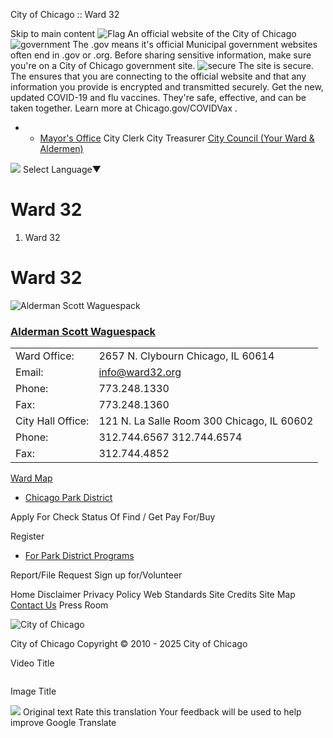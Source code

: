 City of Chicago :: Ward 32


Skip to main content
![Flag](https://www.chicago.gov/content/dam/city/cds/safari-pinned-tab.svg)
An official website of the City of Chicago
![government](https://www.chicago.gov/content/dam/city/cds/icon-dot-gov.svg)
The .gov means it's official
Municipal government websites often end in .gov or .org. Before sharing sensitive information, make sure you're on a City of Chicago government site.
![secure](https://www.chicago.gov/content/dam/city/cds/icon-https.svg)
The site is secure.
The
ensures that you are connecting to the official website and that any information you provide is encrypted and transmitted securely.
Get the new, updated COVID-19 and flu vaccines. They're safe, effective, and can be taken together. Learn more at
Chicago.gov/COVIDVax
.

* + [Mayor's Office](https://www.chicago.gov/city/en/depts/mayor.html)
    City Clerk
    City Treasurer
    [City Council (Your Ward & Aldermen)](https://www.chicago.gov/city/en/about/council.html)

![](https://www.google.com/images/cleardot.gif)
Select Language​▼

Ward 32
=======

1. Ward 32

Ward 32
=======

![Alderman Scott Waguespack](https://www.chicago.gov/content/dam/city/about/wards/32/aldward32.jpg "Alderman Scott Waguespack")

### [Alderman Scott Waguespack](https://www.chicago.gov/content/city/en/about/wards/32/alderman_scott_waguespack.html "Alderman Scott Waguespack - Biography")

|  |  |
| --- | --- |
| Ward Office: | 2657 N. Clybourn   Chicago, IL 60614 |
| Email: | [info@ward32.org](mailto:info@ward32.org "info@ward32.org") |
| Phone: | 773.248.1330 |
| Fax: | 773.248.1360 |
| City Hall Office: | 121 N. La Salle   Room 300   Chicago, IL 60602 |
| Phone: | 312.744.6567   312.744.6574 | |
| Fax: | 312.744.4852 |

[Ward Map](https://app.chicagoelections.com/Documents/general/32nd%20Ward.pdf "Ward Map")

* [Chicago Park District](http://www.chicagoparkdistrict.com/ "Chicago Park District ")

Apply For
Check Status Of
Find / Get
Pay For/Buy

Register

* [For Park District Programs](https://www.chicago.gov/content/city/en/depts/other/provdrs/cpd/svcs/register_for_parkdistrictprogramsonline.html "For Park District Programs")

Report/File
Request
Sign up for/Volunteer


Home
Disclaimer
Privacy Policy
Web Standards
Site Credits
Site Map
[Contact Us](https://www.chicago.gov/city/en/general/contact.html)
Press Room

![City of Chicago](https://www.chicago.gov/content/dam/city/cds/city_seal_clr.png)

City of Chicago
Copyright © 2010 - 2025 City of Chicago





Video Title

![]()

Image Title


![](https://fonts.gstatic.com/s/i/productlogos/translate/v14/24px.svg)
Original text
Rate this translation
Your feedback will be used to help improve Google Translate